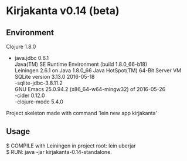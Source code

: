 # Kirjakanta v0.14 (beta)  

## Environment  
Clojure 1.8.0  
- java.jdbc 0.6.1  
Java(TM) SE Runtime Environment (build 1.8.0_66-b18)  
Leiningen 2.6.1 on Java 1.8.0_66 Java HotSpot(TM) 64-Bit Server VM  
SQLite version 3.13.0 2016-05-18  
-sqlite-jdbc-3.8.11.2  
GNU Emacs 25.0.94.2 (x86_64-w64-mingw32) of 2016-05-26  
-cider 0.12.0  
-clojure-mode 5.4.0  

Project skeleton made with command 'lein new app kirjakanta'  

## Usage  
$ COMPILE with Leiningen in project root: lein uberjar  
$ RUN: java -jar kirjakanta-0.14-standalone.  


